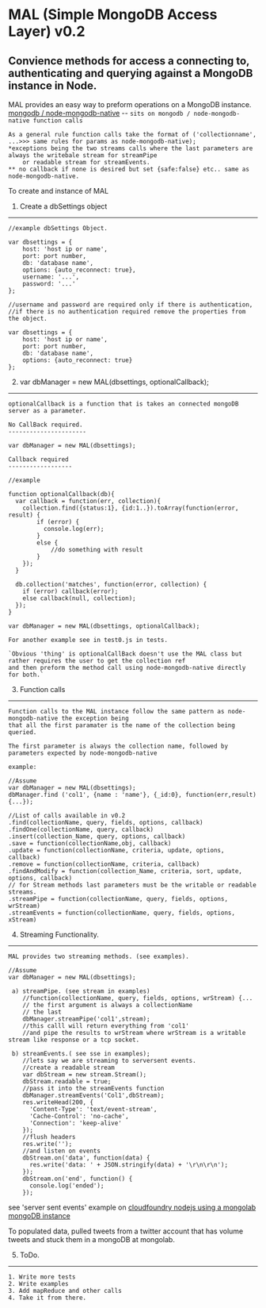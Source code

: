 MAL (Simple MongoDB Access Layer) v0.2
======================================


Convience methods for access a connecting to, authenticating and querying against a MongoDB instance in Node.
--------------------------------------------------------------------------------------------

MAL provides an easy way to preform operations on a MongoDB instance.
[mongodb / node-mongodb-native](https://github.com/mongodb/node-mongodb-native) -- `sits on mongodb / node-mongodb-native function calls`

	As a general rule function calls take the format of ('collectionname', ...>>> same rules for params as node-mongodb-native);
	*exceptions being the two streams calls where the last parameters are always the writebale stream for streamPipe 
		or readable stream for streamEvents.
	** no callback if none is desired but set {safe:false} etc.. same as node-mongodb-native.

To create and instance of MAL

1. Create a dbSettings object
--------------------------------
	//example dbSettings Object.

	var dbsettings = {
		host: 'host ip or name',
		port: port number,
		db: 'database name',
		options: {auto_reconnect: true},
		username: '...',
		password: '...'
	};

	//username and password are required only if there is authentication, 
	//if there is no authentication required remove the properties from the object.

	var dbsettings = {
		host: 'host ip or name',
		port: port number,
		db: 'database name',
		options: {auto_reconnect: true}
	};

2. var dbManager = new MAL(dbsettings, optionalCallback);
----------------------------------------------------------------
	optionalCallback is a function that is takes an connected mongoDB server as a parameter.

	No CallBack required.
	----------------------

	var dbManager = new MAL(dbsettings);

	Callback required
	------------------

	//example

	function optionalCallback(db){
	  var callback = function(err, collection){
		collection.find({status:1}, {id:1..}).toArray(function(error, result) {
			if (error) {
			  console.log(err); 
			}
			else {
				//do something with result
			}
		});
	  }

	  db.collection('matches', function(error, collection) {
		if (error) callback(error);
		else callback(null, collection);
	  });
	}

	var dbManager = new MAL(dbsettings, optionalCallback);

	For another example see in test0.js in tests.

	`Obvious 'thing' is optionalCallBack doesn't use the MAL class but rather requires the user to get the collection ref 
	and then preform the method call using node-mongodb-native directly for both.`

3. Function calls
--------------------------------

	Function calls to the MAL instance follow the same pattern as node-mongodb-native the exception being 
	that all the first paramater is the name of the collection being queried.

	The first parameter is always the collection name, followed by parameters expected by node-mongodb-native

	example:
	
	//Assume
	var dbManager = new MAL(dbsettings);
	dbManager.find ('col1', {name : 'name'}, {_id:0}, function(err,result){...}); 
	
	//List of calls available in v0.2
	.find(collectionName, query, fields, options, callback)
	.findOne(collectionName, query, callback) 	
	.insert(collection_Name, query, options, callback) 
	.save = function(collectionName,obj, callback)
	.update = function(collectionName, criteria, update, options, callback) 
	.remove = function(collectionName, criteria, callback)
	.findAndModify = function(collection_Name, criteria, sort, update, options, callback)
	// for Stream methods last parameters must be the writable or readable streams.
	.streamPipe = function(collectionName, query, fields, options, wrStream)
	.streamEvents = function(collectionName, query, fields, options, xStream)

4. Streaming Functionality.
--------------------------------
	
	MAL provides two streaming methods. (see examples).
	
	//Assume
	var dbManager = new MAL(dbsettings);

	 a) streamPipe. (see stream in examples)
	 	//function(collectionName, query, fields, options, wrStream) {...
		// the first argument is always a collectionName
		// the last
	 	dbManager.streamPipe('col1',stream);
		//this calll will return everything from 'col1' 
		//and pipe the results to wrStream where wrStream is a writable stream like response or a tcp socket.

	 b) streamEvents.( see sse in examples);
	 	//lets say we are streaming to serversent events.
		//create a readable stream
		var dbStream = new stream.Stream();
		dbStream.readable = true;
		//pass it into the streamEvents function
		dbManager.streamEvents('Col1',dbStream);
		res.writeHead(200, {
		  'Content-Type': 'text/event-stream',
		  'Cache-Control': 'no-cache',
		  'Connection': 'keep-alive'
		});
		//flush headers
		res.write('');
		//and listen on events
		dbStream.on('data', function(data) {
		  res.write('data: ' + JSON.stringify(data) + '\r\n\r\n');
		});
		dbStream.on('end', function() {
		  console.log('ended');
		});

see 'server sent events' example on [cloudfoundry nodejs using a mongolab mongoDB instance](http://mongodbstreamdemo.cloudfoundry.com/)

To populated data, pulled tweets from a twitter account that has volume tweets and stuck them in a mongoDB at mongolab.

5. ToDo.
--------------------------------

	1. Write more tests
	2. Write examples
	3. Add mapReduce and other calls
	4. Take it from there.
